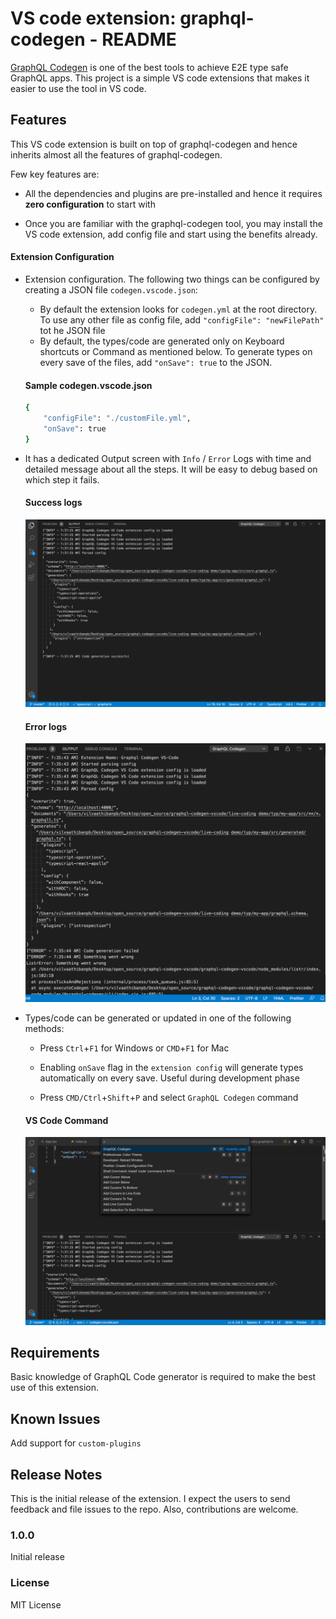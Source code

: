 # VS code extension: graphql-codegen - README

[GraphQL Codegen](https://graphql-code-generator.com/) is one of the best tools to achieve E2E type safe GraphQL apps. This project is a simple VS code extensions that makes it easier to use the tool in VS code.

## Features

This VS code extension is built on top of graphql-codegen and hence inherits almost all the features of graphql-codegen.

Few key features are:

* All the dependencies and plugins are pre-installed and hence it requires **zero configuration** to start with

* Once you are familiar with the graphql-codegen tool, you may install the VS code extension, add config file and start using the benefits already.

#### Extension Configuration 

* Extension configuration. The following two things can be configured by creating a JSON file `codegen.vscode.json`:
    * By default the extension looks for `codegen.yml` at the root directory. To use any other file as config file, add `"configFile": "newFilePath"` tot he JSON file
    * By default, the types/code are generated only on Keyboard shortcuts or Command as mentioned below. To generate types on every save of the files, add `"onSave": true` to the JSON.

    #### Sample codegen.vscode.json

    ```sh
    {
        "configFile": "./customFile.yml",
        "onSave": true
    }
    ```

* It has a dedicated Output screen with `Info` / `Error` Logs with time and detailed message about all the steps. It will be easy to debug based on which step it fails. 

    #### Success logs

    ![Success Info](https://github.com/vilvaathibanpb/graphql-codegen-vscode/blob/master/images/success_info.png)

    #### Error logs

    ![Error Log](https://github.com/vilvaathibanpb/graphql-codegen-vscode/blob/master/images/error_log.png)

* Types/code can be generated or updated in one of the following methods: 

    * Press `Ctrl`+`F1` for Windows or `CMD`+`F1` for Mac

    * Enabling `onSave` flag in the `extension config` will generate types automatically on every save. Useful during development phase

    * Press `CMD/Ctrl`+`Shift`+`P` and select `GraphQL Codegen` command

    #### VS Code Command
    ![VS Code Command](https://github.com/vilvaathibanpb/graphql-codegen-vscode/blob/master/images/command.png)


## Requirements

Basic knowledge of GraphQL Code generator is required to make the best use of this extension.

## Known Issues

Add support for `custom-plugins` 

## Release Notes

This is the initial release of the extension. I expect the users to send feedback and file issues to the repo. Also, contributions are welcome.

### 1.0.0

Initial release

### License

MIT License